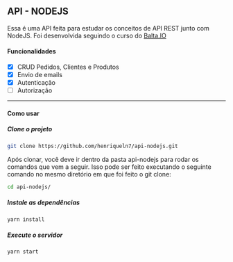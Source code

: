 ## API - NODEJS

Essa é uma API feita para estudar os conceitos de API REST junto com NodeJS. Foi desenvolvida seguindo o curso do [Balta.IO](https://www.youtube.com/playlist?list=PLHlHvK2lnJndvvycjBqQAbgEDqXxKLoqn)

#### Funcionalidades

- [x] CRUD Pedidos, Clientes e Produtos
- [x] Envio de emails
- [x] Autenticação
- [ ] Autorização

---

#### Como usar

##### Clone o projeto

```sh
git clone https://github.com/henriqueln7/api-nodejs.git
```

Após clonar, você deve ir dentro da pasta api-nodejs para rodar os comandos que vem a seguir. Isso pode ser feito executando o seguinte comando no mesmo diretório em que foi feito o git clone:

```sh
cd api-nodejs/
```

##### Instale as dependências

```sh
yarn install
```

##### Execute o servidor

```sh
yarn start
```
